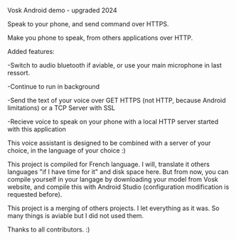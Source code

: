 Vosk Android demo - upgraded 2024

Speak to your phone, and send command over HTTPS.

Make you phone to speak, from others applications over HTTP.

Added features:

-Switch to audio bluetooth if aviable, or use your main microphone in last ressort.

-Continue to run in background

-Send the text of your voice over GET HTTPS (not HTTP, because Android limitations) or a TCP Server with SSL

-Recieve voice to speak on your phone with a local HTTP server started with this application

This voice assistant is designed to be combined with a server of your choice, in the language of your choice :) 

This project is compiled for French language. I will, translate it others languages "if I have time for it" and disk space here. 
But from now, you can compile yourself in your langage by downloading your model from Vosk website, and compile this with Android Studio (configuration modification is requested before).

This project is a merging of others projects. I let everything as it was. So many things is aviable but I did not used them.

Thanks to all contributors. :)
